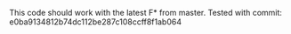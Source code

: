 This code should work with the latest F\* from master. Tested with commit: e0ba9134812b74dc112be287c108ccff8f1ab064
